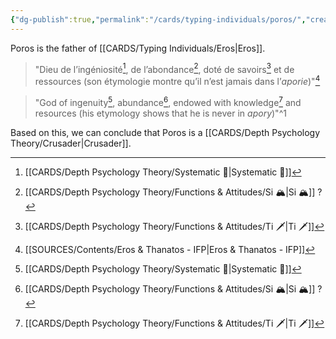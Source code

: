 ```yaml
---
{"dg-publish":true,"permalink":"/cards/typing-individuals/poros/","created":"2023-01-21T15:04:52.299+01:00","updated":"2023-04-02T17:23:58.028+02:00"}
---
```


Poros is the father of [[CARDS/Typing Individuals/Eros\|Eros]]. 

> "Dieu de l’ingéniosité[^2], de l’abondance[^3], doté de savoirs[^4] et de ressources (son étymologie montre qu’il n’est jamais dans l’*aporie*)"[^1]

> "God of ingenuity[^2], abundance[^3], endowed with knowledge[^4] and resources (his etymology shows that he is never in *apory*)"^1

Based on this, we can conclude that Poros is a [[CARDS/Depth Psychology Theory/Crusader\|Crusader]]. 

[^1]: [[SOURCES/Contents/Eros & Thanatos - IFP\|Eros & Thanatos - IFP]]
[^2]: [[CARDS/Depth Psychology Theory/Systematic 🔧\|Systematic 🔧]]
[^3]: [[CARDS/Depth Psychology Theory/Functions & Attitudes/Si 🏔️\|Si 🏔️]] ? 
[^4]: [[CARDS/Depth Psychology Theory/Functions & Attitudes/Ti 🗡️\|Ti 🗡️]]